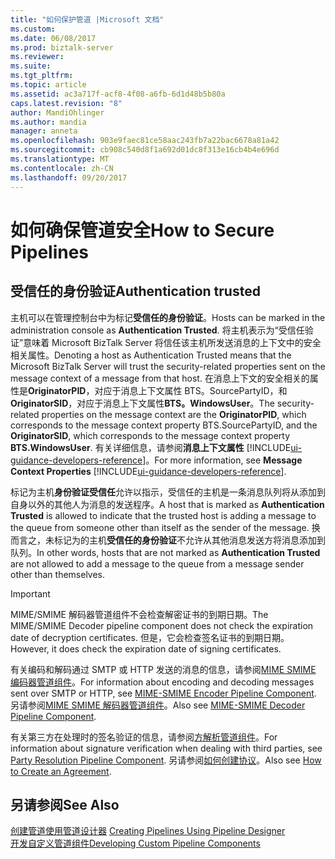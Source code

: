 ```yaml
---
title: "如何保护管道 |Microsoft 文档"
ms.custom: 
ms.date: 06/08/2017
ms.prod: biztalk-server
ms.reviewer: 
ms.suite: 
ms.tgt_pltfrm: 
ms.topic: article
ms.assetid: ac3a717f-acf8-4f08-a6fb-6d1d48b5b80a
caps.latest.revision: "8"
author: MandiOhlinger
ms.author: mandia
manager: anneta
ms.openlocfilehash: 903e9faec81ce58aac243fb7a22bac6678a81a42
ms.sourcegitcommit: cb908c540d8f1a692d01dc8f313e16cb4b4e696d
ms.translationtype: MT
ms.contentlocale: zh-CN
ms.lasthandoff: 09/20/2017
---
```

# <a name="how-to-secure-pipelines"></a><span data-ttu-id="2faa7-102">如何确保管道安全</span><span class="sxs-lookup"><span data-stu-id="2faa7-102">How to Secure Pipelines</span></span>

## <a name="authentication-trusted"></a><span data-ttu-id="2faa7-103">受信任的身份验证</span><span class="sxs-lookup"><span data-stu-id="2faa7-103">Authentication trusted</span></span>
<span data-ttu-id="2faa7-104">主机可以在管理控制台中为标记**受信任的身份验证**。</span><span class="sxs-lookup"><span data-stu-id="2faa7-104">Hosts can be marked in the administration console as **Authentication Trusted**.</span></span> <span data-ttu-id="2faa7-105">将主机表示为“受信任验证”意味着 Microsoft BizTalk Server 将信任该主机所发送消息的上下文中的安全相关属性。</span><span class="sxs-lookup"><span data-stu-id="2faa7-105">Denoting a host as Authentication Trusted means that the Microsoft BizTalk Server will trust the security-related properties sent on the message context of a message from that host.</span></span> <span data-ttu-id="2faa7-106">在消息上下文的安全相关的属性是**OriginatorPID**，对应于消息上下文属性 BTS。SourcePartyID，和**OriginatorSID**，对应于消息上下文属性**BTS。WindowsUser**。</span><span class="sxs-lookup"><span data-stu-id="2faa7-106">The security-related properties on the message context are the **OriginatorPID**, which corresponds to the message context property BTS.SourcePartyID, and the **OriginatorSID**, which corresponds to the message context property **BTS.WindowsUser**.</span></span> <span data-ttu-id="2faa7-107">有关详细信息，请参阅**消息上下文属性** [!INCLUDE[ui-guidance-developers-reference](../includes/ui-guidance-developers-reference.md)]。</span><span class="sxs-lookup"><span data-stu-id="2faa7-107">For more information, see **Message Context Properties** [!INCLUDE[ui-guidance-developers-reference](../includes/ui-guidance-developers-reference.md)].</span></span>  
  
 <span data-ttu-id="2faa7-108">标记为主机**身份验证受信任**允许以指示，受信任的主机是一条消息队列将从添加到自身以外的其他人为消息的发送程序。</span><span class="sxs-lookup"><span data-stu-id="2faa7-108">A host that is marked as **Authentication Trusted** is allowed to indicate that the trusted host is adding a message to the queue from someone other than itself as the sender of the message.</span></span> <span data-ttu-id="2faa7-109">换而言之，未标记为的主机**受信任的身份验证**不允许从其他消息发送方将消息添加到队列。</span><span class="sxs-lookup"><span data-stu-id="2faa7-109">In other words, hosts that are not marked as **Authentication Trusted** are not allowed to add a message to the queue from a message sender other than themselves.</span></span>  
  
> [!IMPORTANT]
>  <span data-ttu-id="2faa7-110">MIME/SMIME 解码器管道组件不会检查解密证书的到期日期。</span><span class="sxs-lookup"><span data-stu-id="2faa7-110">The MIME/SMIME Decoder pipeline component does not check the expiration date of decryption certificates.</span></span> <span data-ttu-id="2faa7-111">但是，它会检查签名证书的到期日期。</span><span class="sxs-lookup"><span data-stu-id="2faa7-111">However, it does check the expiration date of signing certificates.</span></span>  
  
 <span data-ttu-id="2faa7-112">有关编码和解码通过 SMTP 或 HTTP 发送的消息的信息，请参阅[MIME SMIME 编码器管道组件](../core/mime-smime-encoder-pipeline-component.md)。</span><span class="sxs-lookup"><span data-stu-id="2faa7-112">For information about encoding and decoding messages sent over SMTP or HTTP, see [MIME-SMIME Encoder Pipeline Component](../core/mime-smime-encoder-pipeline-component.md).</span></span> <span data-ttu-id="2faa7-113">另请参阅[MIME SMIME 解码器管道组件](../core/mime-smime-decoder-pipeline-component.md)。</span><span class="sxs-lookup"><span data-stu-id="2faa7-113">Also see [MIME-SMIME Decoder Pipeline Component](../core/mime-smime-decoder-pipeline-component.md).</span></span>  
  
 <span data-ttu-id="2faa7-114">有关第三方在处理时的签名验证的信息，请参阅[方解析管道组件](../core/party-resolution-pipeline-component.md)。</span><span class="sxs-lookup"><span data-stu-id="2faa7-114">For information about signature verification when dealing with third parties, see [Party Resolution Pipeline Component](../core/party-resolution-pipeline-component.md).</span></span> <span data-ttu-id="2faa7-115">另请参阅[如何创建协议](http://msdn.microsoft.com/library/f8608cf7-8ac5-4f02-805e-5a0bdf19ca8c)。</span><span class="sxs-lookup"><span data-stu-id="2faa7-115">Also see [How to Create an Agreement](http://msdn.microsoft.com/library/f8608cf7-8ac5-4f02-805e-5a0bdf19ca8c).</span></span>  
  
## <a name="see-also"></a><span data-ttu-id="2faa7-116">另请参阅</span><span class="sxs-lookup"><span data-stu-id="2faa7-116">See Also</span></span>  
 <span data-ttu-id="2faa7-117">[创建管道使用管道设计器](../core/creating-pipelines-using-pipeline-designer.md) </span><span class="sxs-lookup"><span data-stu-id="2faa7-117">[Creating Pipelines Using Pipeline Designer](../core/creating-pipelines-using-pipeline-designer.md) </span></span>  
 [<span data-ttu-id="2faa7-118">开发自定义管道组件</span><span class="sxs-lookup"><span data-stu-id="2faa7-118">Developing Custom Pipeline Components</span></span>](../core/developing-custom-pipeline-components.md)
